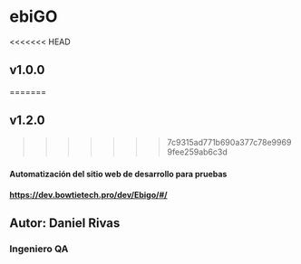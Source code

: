 # ebiGO
<<<<<<< HEAD
## v1.0.0
=======
## v1.2.0
>>>>>>> 7c9315ad771b690a377c78e99699fee259ab6c3d
###
#### Automatización del sitio web de desarrollo para pruebas
#### https://dev.bowtietech.pro/dev/Ebigo/#/
## Autor: Daniel Rivas
### Ingeniero QA
